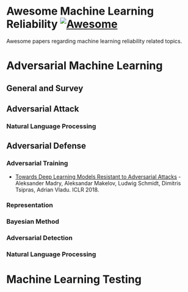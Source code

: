 # Awesome Machine Learning Reliability [![Awesome](https://awesome.re/badge.svg)](https://awesome.re)
Awesome papers regarding machine learning reliability related topics.

# Adversarial Machine Learning

## General and Survey

## Adversarial Attack

### Natural Language Processing

## Adversarial Defense

### Adversarial Training

* [Towards Deep Learning Models Resistant to Adversarial Attacks](https://arxiv.org/abs/1706.06083) - Aleksander Madry, Aleksandar Makelov, Ludwig Schmidt, Dimitris Tsipras, Adrian Vladu. ICLR 2018.

### Representation

### Bayesian Method

### Adversarial Detection

### Natural Language Processing

# Machine Learning Testing
